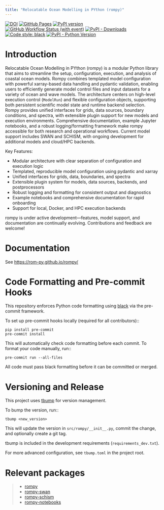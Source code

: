 ```yaml
---
title: "Relocatable Ocean Modelling in PYthon (rompy)"
---
```


[![DOI](https://zenodo.org/badge/DOI/10.5281/zenodo.15093426.svg)](https://doi.org/10.5281/zenodo.15093426)
[![GitHub Pages](https://github.com/rom-py/rompy/actions/workflows/sphinx_docs_to_gh_pages.yaml/badge.svg)](https://rom-py.github.io/rompy/)
[![PyPI version](https://img.shields.io/pypi/v/rompy.svg)](https://pypi.org/project/rompy/)
[![GitHub Workflow Status (with event)](https://img.shields.io/github/actions/workflow/status/rom-py/rompy/python-publish.yml)](https://github.com/rom-py/rompy/actions)
[![PyPI - Downloads](https://img.shields.io/pypi/dm/rompy)](https://pypistats.org/packages/rompy)
[![Code style: black](https://img.shields.io/badge/code%20style-black-000000.svg)](https://github.com/python/black)
[![PyPI - Python Version](https://img.shields.io/pypi/pyversions/rompy)](https://pypi.org/project/rompy/)

# Introduction

Relocatable Ocean Modelling in PYthon (rompy) is a modular Python library that aims to streamline the setup, configuration, execution, and analysis of coastal ocean models. Rompy combines templated model configuration with powerful xarray-based data handling and pydantic validation, enabling users to efficiently generate model control files and input datasets for a variety of ocean and wave models. The architecture centers on high-level execution control (`ModelRun`) and flexible configuration objects, supporting both persistent scientific model state and runtime backend selection. Rompy provides unified interfaces for grids, data sources, boundary conditions, and spectra, with extensible plugin support for new models and execution environments. Comprehensive documentation, example Jupyter notebooks, and a robust logging/formatting framework make rompy accessible for both research and operational workflows. Current model support includes SWAN and SCHISM, with ongoing development for additional models and cloud/HPC backends.

Key Features:
- Modular architecture with clear separation of configuration and execution logic
- Templated, reproducible model configuration using pydantic and xarray
- Unified interfaces for grids, data, boundaries, and spectra
- Extensible plugin system for models, data sources, backends, and postprocessors
- Robust logging and formatting for consistent output and diagnostics
- Example notebooks and comprehensive documentation for rapid onboarding
- Support for local, Docker, and HPC execution backends

rompy is under active development—features, model support, and documentation are continually evolving. Contributions and feedback are welcome!

# Documentation

See https://rom-py.github.io/rompy/

# Code Formatting and Pre-commit Hooks

This repository enforces Python code formatting using [black](https://github.com/psf/black) via the pre-commit framework.

To set up pre-commit hooks locally (required for all contributors)::

    pip install pre-commit
    pre-commit install

This will automatically check code formatting before each commit. To format your code manually, run::

    pre-commit run --all-files

All code must pass black formatting before it can be committed or merged.

# Versioning and Release

This project uses [tbump](https://github.com/dmerejkowsky/tbump) for version management.

To bump the version, run::

    tbump <new_version>

This will update the version in `src/rompy/__init__.py`, commit the change, and optionally create a git tag.

tbump is included in the development requirements (`requirements_dev.txt`).

For more advanced configuration, see `tbump.toml` in the project root.

# Relevant packages

> - [rompy](https://github.com/rom-py/rompy)
> - [rompy-swan](https://github.com/rom-py/rompy-swan)
> - [rompy-schism](https://github.com/rom-py/rompy-schism)
> - [rompy-notebooks](https://github.com/rom-py/rompy-notebooks)
